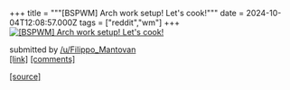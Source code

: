 +++
title = """[BSPWM] Arch work setup! Let's cook!"""
date = 2024-10-04T12:08:57.000Z
tags = ["reddit","wm"]
+++
[![[BSPWM] Arch work setup! Let's cook!](https://b.thumbs.redditmedia.com/cy3_jqA2k4bTGUTU3ZljEN_3D9qEmB2SdrdB8K_YHBk.jpg "[BSPWM] Arch work setup! Let's cook!")](https://www.reddit.com/r/unixporn/comments/1fvxksv/bspwm_arch_work_setup_lets_cook/)

submitted by [/u/Filippo\_Mantovan](https://www.reddit.com/user/Filippo_Mantovan)  
[\[link\]](https://www.reddit.com/gallery/1fvxksv) [\[comments\]](https://www.reddit.com/r/unixporn/comments/1fvxksv/bspwm_arch_work_setup_lets_cook/)

[[source]](https://www.reddit.com/r/unixporn/comments/1fvxksv/bspwm_arch_work_setup_lets_cook/)

